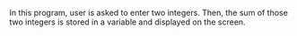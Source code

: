 In this program, user is asked to enter two integers. Then, the sum of those two integers is stored in a variable and displayed on the screen.